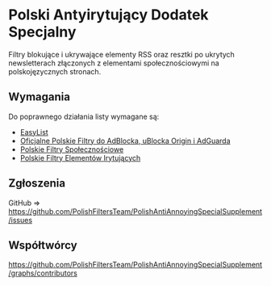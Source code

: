 # Polski Antyirytujący Dodatek Specjalny
Filtry blokujące i ukrywające elementy RSS oraz resztki po ukrytych newsletterach złączonych z elementami społecznościowymi na polskojęzycznych stronach.

## Wymagania
Do poprawnego działania listy wymagane są:
* [EasyList](https://subscribe.adblockplus.org/?location=https://easylist.to/easylist/easylist.txt&title=EasyList)
* [Oficjalne Polskie Filtry do AdBlocka, uBlocka Origin i AdGuarda](https://subscribe.adblockplus.org/?location=https://raw.githubusercontent.com/MajkiIT/polish-ads-filter/master/polish-adblock-filters/adblock.txt&title=Officjalne%20Polskie%20Filtry%20do%20AdBlocka,%20uBlocka%20Origin%20i%20AdGuarda)
* [Polskie Filtry Społecznościowe](https://subscribe.adblockplus.org/?location=https://raw.githubusercontent.com/MajkiIT/polish-ads-filter/master/adblock_social_filters/adblock_social_list.txt&title=Polskie%20Filtry%20Spo%C5%82eczno%C5%9Bciowe)
* [Polskie Filtry Elementów Irytujących](https://subscribe.adblockplus.org/?location=https://raw.githubusercontent.com/PolishFiltersTeam/PolishAnnoyanceFilters/master/PPB.txt&title=PFEI)


## Zgłoszenia

GitHub => https://github.com/PolishFiltersTeam/PolishAntiAnnoyingSpecialSupplement/issues

## Współtwórcy

https://github.com/PolishFiltersTeam/PolishAntiAnnoyingSpecialSupplement/graphs/contributors

